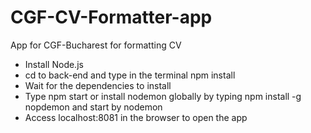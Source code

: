 # CGF-CV-Formatter-app
App for CGF-Bucharest for formatting CV

- Install Node.js
- cd to back-end and type in the terminal npm install
- Wait for the dependencies to install
- Type npm start or install nodemon globally by typing npm install -g nopdemon and start by nodemon
- Access localhost:8081 in the browser to open the app
